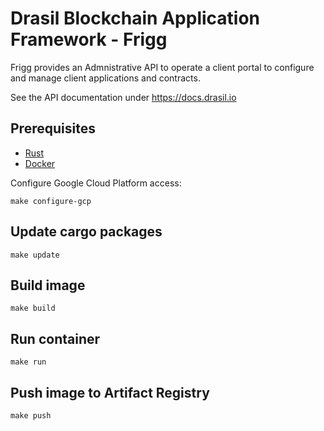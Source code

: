# Drasil Blockchain Application Framework - Frigg

Frigg provides an Admnistrative API to operate a client portal to configure and manage client applications and contracts.

See the API documentation under https://docs.drasil.io

## Prerequisites
* [Rust](https://www.rust-lang.org/tools/install/)
* [Docker](https://docs.docker.com/engine/install/)

Configure Google Cloud Platform access:
```
make configure-gcp
```

## Update cargo packages
```
make update
```

## Build image
```
make build
```

## Run container
```
make run
```

## Push image to Artifact Registry
```
make push
```
